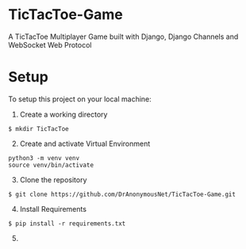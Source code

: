 # TicTacToe-Game
A TicTacToe Multiplayer Game built with Django,
 Django Channels and WebSocket Web Protocol

# Setup

To setup this project on your local machine:

1. Create a working directory
```
$ mkdir TicTacToe
```
2. Create and activate Virtual Environment
```console
python3 -m venv venv
source venv/bin/activate
```

3. Clone the repository
```console
$ git clone https://github.com/DrAnonymousNet/TicTacToe-Game.git
```

4. Install Requirements
```
$ pip install -r requirements.txt
```

5.




